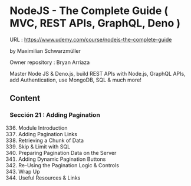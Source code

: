 # NodeJS - The Complete Guide ( MVC, REST APIs, GraphQL, Deno )

URL : https://www.udemy.com/course/nodejs-the-complete-guide

by Maximilian Schwarzmüller

Owner repository : Bryan Arriaza

Master Node JS & Deno.js, build REST APIs with Node.js, GraphQL APIs, add Authentication, use MongoDB, SQL & much more!

## Content

### Sección 21 : Adding Pagination

336. Module Introduction
337. Adding Pagination Links
338. Retrieving a Chunk of Data
339. Skip & Limit with SQL
340. Preparing Pagination Data on the Server
341. Adding Dynamic Pagination Buttons
342. Re-Using the Pagination Logic & Controls
343. Wrap Up
344. Useful Resources & Links
